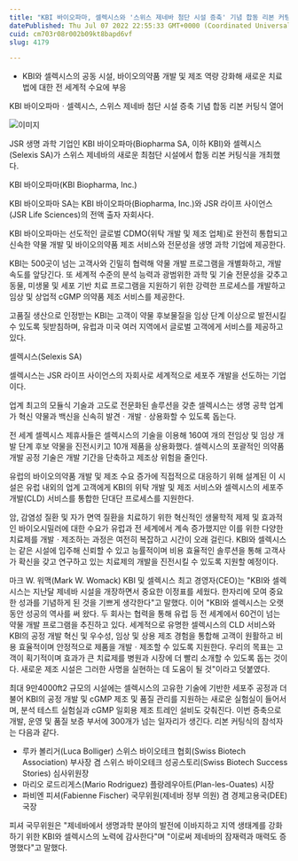 ```yaml
---
title: "KBI 바이오파마, 셀렉시스와 '스위스 제네바 첨단 시설 증축' 기념 합동 리본 커팅식 열어"
datePublished: Thu Jul 07 2022 22:55:33 GMT+0000 (Coordinated Universal Time)
cuid: cm703r08r002b09kt8bapd6vf
slug: 4179

---
```



- KBI와 셀렉시스의 공동 시설, 바이오의약품 개발 및 제조 역량 강화해 새로운 치료법에 대한 전 세계적 수요에 부응

KBI 바이오파마ㆍ셀렉시스, 스위스 제네바 첨단 시설 증축 기념 합동 리본 커팅식 열어

![이미지](https://cdn.hashnode.com/res/hashnode/image/upload/v1739255383564/a2ec9b42-e7de-4465-9e7b-74adde58eb6f.jpeg)

JSR 생명 과학 기업인 KBI 바이오파마(Biopharma SA, 이하 KBI)와 셀렉시스(Selexis SA)가 스위스 제네바의 새로운 최첨단 시설에서 합동 리본 커팅식을 개최했다.

KBI 바이오파마(KBI Biopharma, Inc.)

KBI 바이오파마 SA는 KBI 바이오파마(Biopharma, Inc.)와 JSR 라이프 사이언스(JSR Life Sciences)의 전액 출자 자회사다.

KBI 바이오파마는 선도적인 글로벌 CDMO(위탁 개발 및 제조 업체)로 완전히 통합되고 신속한 약물 개발 및 바이오의약품 제조 서비스와 전문성을 생명 과학 기업에 제공한다.

KBI는 500곳이 넘는 고객사와 긴밀히 협력해 약물 개발 프로그램을 개별화하고, 개발 속도를 앞당긴다. 또 세계적 수준의 분석 능력과 광범위한 과학 및 기술 전문성을 갖추고 동물, 미생물 및 세포 기반 치료 프로그램을 지원하기 위한 강력한 프로세스를 개발하고 임상 및 상업적 cGMP 의약품 제조 서비스를 제공한다.

고품질 생산으로 인정받는 KBI는 고객이 약물 후보물질을 임상 단계 이상으로 발전시킬 수 있도록 뒷받침하며, 유럽과 미국 여러 지역에서 글로벌 고객에게 서비스를 제공하고 있다.

셀렉시스(Selexis SA)

셀렉시스는 JSR 라이프 사이언스의 자회사로 세계적으로 세포주 개발을 선도하는 기업이다.

업계 최고의 모듈식 기술과 고도로 전문화된 솔루션을 갖춘 셀렉시스는 생명 공학 업계가 혁신 약물과 백신을 신속히 발견ㆍ개발ㆍ상용화할 수 있도록 돕는다.

전 세계 셀렉시스 제휴사들은 셀렉시스의 기술을 이용해 160여 개의 전임상 및 임상 개발 단계 후보 약물을 진전시키고 10개 제품을 상용화했다. 셀렉시스의 포괄적인 의약품 개발 공정 기술은 개발 기간을 단축하고 제조상 위험을 줄인다.

유럽의 바이오의약품 개발 및 제조 수요 증가에 직접적으로 대응하기 위해 설계된 이 시설은 유럽 내외의 업계 고객에게 KBI의 위탁 개발 및 제조 서비스와 셀렉시스의 세포주 개발(CLD) 서비스를 통합한 단대단 프로세스를 지원한다.

암, 감염성 질환 및 자가 면역 질환을 치료하기 위한 혁신적인 생물학적 제제 및 효과적인 바이오시밀러에 대한 수요가 유럽과 전 세계에서 계속 증가했지만 이를 위한 다양한 치료제를 개발ㆍ제조하는 과정은 여전히 복잡하고 시간이 오래 걸린다. KBI와 셀렉시스는 같은 시설에 입주해 신뢰할 수 있고 능률적이며 비용 효율적인 솔루션을 통해 고객사가 확신을 갖고 연구하고 있는 치료제의 개발을 진전시킬 수 있도록 지원할 예정이다.

마크 W. 워맥(Mark W. Womack) KBI 및 셀렉시스 최고 경영자(CEO)는 "KBI와 셀렉시스는 지난달 제네바 시설을 개장하면서 중요한 이정표를 세웠다. 한자리에 모여 중요한 성과를 기념하게 된 것을 기쁘게 생각한다"고 말했다. 이어 "KBI와 셀렉시스는 오랫동안 성공의 역사를 써 왔다. 두 회사는 협력을 통해 유럽 등 전 세계에서 60건이 넘는 약물 개발 프로그램을 추진하고 있다. 세계적으로 유명한 셀렉시스의 CLD 서비스와 KBI의 공정 개발 혁신 및 우수성, 임상 및 상용 제조 경험을 통합해 고객이 원활하고 비용 효율적이며 안정적으로 제품을 개발ㆍ제조할 수 있도록 지원한다. 우리의 목표는 고객이 획기적이며 효과가 큰 치료제를 병원과 시장에 더 빨리 소개할 수 있도록 돕는 것이다. 새로운 제조 시설은 그러한 사명을 실현하는 데 도움이 될 것"이라고 덧붙였다.

최대 9만4000ft2 규모의 시설에는 셀렉시스의 고유한 기술에 기반한 세포주 공정과 더불어 KBI의 공정 개발 및 cGMP 제조 및 품질 관리를 지원하는 새로운 실험실이 들어서며, 분석 테스트 실험실과 cGMP 일회용 제조 트레인 설비도 갖춰진다. 이번 증축으로 개발, 운영 및 품질 보증 부서에 300개가 넘는 일자리가 생긴다. 리본 커팅식의 참석자는 다음과 같다.

- 루카 볼리거(Luca Bolliger) 스위스 바이오테크 협회(Swiss Biotech Association) 부사장 겸 스위스 바이오테크 성공스토리(Swiss Biotech Success Stories) 심사위원장
- 마리오 로드리게스(Mario Rodriguez) 플랑레우아트(Plan-les-Ouates) 시장
- 파비엔 피셔(Fabienne Fischer) 국무위원(제네바 정부 의원) 겸 경제고용국(DEE) 국장

피셔 국무위원은 "제네바에서 생명과학 분야의 발전에 이바지하고 지역 생태계를 강화하기 위한 KBI와 셀렉시스의 노력에 감사한다"며 "이로써 제네바의 잠재력과 매력도 증명했다"고 말했다.